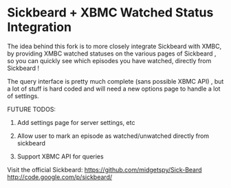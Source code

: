 Sickbeard + XBMC Watched Status Integration
=====

The idea behind this fork is to more closely integrate Sickbeard with XMBC, by providing XMBC watched statuses on the various pages of Sickbeard , so you can quickly see which episodes you have watched, directly from Sickbeard !

The query interface is pretty much complete (sans possible XBMC API) , but a lot of stuff is hard coded and will need a new options page to handle a lot of settings.

FUTURE TODOS:

1. Add settings page for server settings, etc

2. Allow user to mark an episode as watched/unwatched directly from sickbeard

3. Support XBMC API for queries


Visit the official Sickbeard:
https://github.com/midgetspy/Sick-Beard
http://code.google.com/p/sickbeard/
